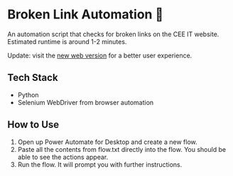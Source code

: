 # Broken Link Automation 🔗

An automation script that checks for broken links on the CEE IT website. Estimated runtime is around 1-2 minutes.

Update: visit the [new web version](https://github.com/gaxvue/broken-link-checker) for a better user experience.

## Tech Stack
- Python
- Selenium WebDriver from browser automation

## How to Use
1. Open up Power Automate for Desktop and create a new flow.
2. Paste all the contents from flow.txt directly into the flow. You should be able to see the actions appear.
3. Run the flow. It will prompt you with further instructions.
